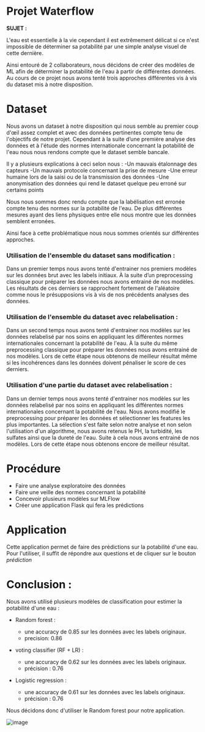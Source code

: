 # Projet Waterflow

**SUJET :**  

L'eau est essentielle à la vie cependant il est extrêmement délicat si ce n'est impossible de déterminer sa potabilité par une simple analyse visuel de cette dernière. 

Ainsi entouré de 2 collaborateurs, nous décidons de créer des modèles de ML afin de déterminer la potabilité de l'eau à partir de différentes données.
Au cours de ce projet nous avons tenté trois approches différentes vis à vis du dataset mis à notre disposition.

# Dataset

Nous avons un dataset à notre disposition qui nous semble au premier coup d'œil assez complet et avec des données pertinentes compte tenu de l'objectifs de notre projet.
Cependant à la suite d’une première analyse des données et à l'étude des normes internationale concernant la potabilité de l'eau nous nous rendons compte que le dataset semble bancale.

Il y a plusieurs explications à ceci selon nous :
-Un mauvais étalonnage des capteurs
-Un mauvais protocole concernant la prise de mesure
-Une erreur humaine lors de la saisi ou de la transmission des données
-Une anonymisation des données qui rend le dataset quelque peu erroné sur certains points

Nous nous sommes donc rendu compte que la labélisation est erronée compte tenu des normes sur la potabilité de l'eau.
De plus différentes mesures ayant des liens physiques entre elle nous montre que les données semblent erronées.


Ainsi face à cette problématique nous nous sommes orientés sur différentes approches.


### Utilisation de l'ensemble du dataset sans modification :

Dans un premier temps nous avons tenté d'entrainer nos premiers modèles sur les données brut avec les labels initiaux.
À la suite d’un preprocessing classique pour préparer les données nous avons entrainé de nos modèles.
Les résultats de ces derniers se rapprochent fortement de l'aléatoire comme nous le présupposions vis à vis de nos précédents analyses des données.

### Utilisation de l'ensemble du dataset avec relabelisation :

Dans un second temps nous avons tenté d'entrainer nos modèles sur les données relabelisé par nos soins en appliquant les différentes normes internationales concernant la potabilité de l'eau.
À la suite du même preprocessing classique pour préparer les données nous avons entrainé de nos modèles.
Lors de cette étape nous obtenons de meilleur résultat même si les incohérences dans les données doivent pénaliser le score de ces derniers.

### Utilisation d'une partie du dataset avec relabelisation :

Dans un dernier temps nous avons tenté d'entrainer nos modèles sur les données relabelisé par nos soins en appliquant les différentes normes internationales concernant la potabilité de l'eau.
Nous avons modifié le preprocessing pour préparer les données et sélectionner les features les plus importantes.
La sélection s'est faite selon notre analyse et non selon l'utilisation d'un algorithme, nous avons retenus le PH, la turbidité, les sulfates ainsi que la dureté de l'eau.
Suite à cela nous avons entrainé de nos modèles.
Lors de cette étape nous obtenons encore de meilleur résultat.



# Procédure

* Faire une analyse exploratoire des données
* Faire une veille des normes concernant la potabilité
* Concevoir plusieurs modèles sur MLFlow
* Créer une application Flask qui fera les prédictions

# Application

Cette application permet de faire des prédictions sur la potabilité d'une eau. 
Pour l'utiliser, il suffit de répondre aux questions et de cliquer sur le bouton *prédiction*


# Conclusion :
Nous avons utilisé plusieurs modèles de classification pour estimer la potabilité d'une eau :  

* Random forest :
    * une accuracy de 0.85 sur les données avec les labels originaux.
    * precision: 0.86

* voting classifier (RF + LR) :  
    * une accuracy de 0.62 sur les données avec les labels originaux.
    * précision : 0.76
 
      
* Logistic regression :  
    * une accuracy de 0.61 sur les données avec les labels originaux.
    * précision : 0.76
    
Nous décidons donc d'utiliser le Random forest pour notre application.

        


![image](https://github.com/saraharouni/warterflow/assets/11461825/82515d8a-d694-4a32-9bf0-13b41ea4c3b6)
